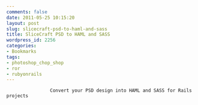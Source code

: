 ```yaml
---
comments: false
date: 2011-05-25 10:15:20
layout: post
slug: slicecraft-psd-to-haml-and-sass
title: SliceCraft PSD to HAML and SASS
wordpress_id: 2256
categories:
- Bookmarks
tags:
- photoshop_chop_shop
- ror
- rubyonrails
---
```



                
                    Convert your PSD design into HAML and SASS for Rails projects
                
            
